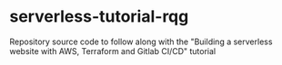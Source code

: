 # serverless-tutorial-rqg
Repository source code to follow along with the "Building a serverless website with AWS, Terraform and Gitlab CI/CD" tutorial
